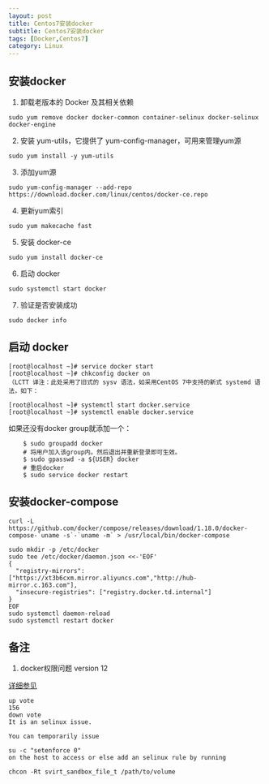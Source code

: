 ```yaml
---
layout: post
title: Centos7安装docker
subtitle: Centos7安装docker
tags: [Docker,Centos7]
category: Linux
---
```



## 安装docker 
1. 卸载老版本的 Docker 及其相关依赖

```
sudo yum remove docker docker-common container-selinux docker-selinux docker-engine
```

2. 安装 yum-utils，它提供了 yum-config-manager，可用来管理yum源

```
sudo yum install -y yum-utils
```
3. 添加yum源

```
sudo yum-config-manager --add-repo https://download.docker.com/linux/centos/docker-ce.repo
```
4. 更新yum索引

```
sudo yum makecache fast
```
5. 安装 docker-ce

```
sudo yum install docker-ce
```
6. 启动 docker

```
sudo systemctl start docker
```
7. 验证是否安装成功

```
sudo docker info
```


## 启动 docker
```
[root@localhost ~]# service docker start
[root@localhost ~]# chkconfig docker on
（LCTT 译注：此处采用了旧式的 sysv 语法，如采用CentOS 7中支持的新式 systemd 语法，如下：

[root@localhost ~]# systemctl start docker.service
[root@localhost ~]# systemctl enable docker.service

```

 如果还没有docker group就添加一个：
 
```
    $ sudo groupadd docker
    # 将用户加入该group内。然后退出并重新登录即可生效。
    $ sudo gpasswd -a ${USER} docker
    # 重启docker
    $ sudo service docker restart
```

## 安装docker-compose
    
    curl -L https://github.com/docker/compose/releases/download/1.18.0/docker-compose-`uname -s`-`uname -m` > /usr/local/bin/docker-compose

    sudo mkdir -p /etc/docker
    sudo tee /etc/docker/daemon.json <<-'EOF'
    {
      "registry-mirrors": ["https://xt3b6cxm.mirror.aliyuncs.com","http://hub-mirror.c.163.com"],
      "insecure-registries": ["registry.docker.td.internal"]
    }
    EOF
    sudo systemctl daemon-reload
    sudo systemctl restart docker



## 备注
 
1. docker权限问题 version 12

[详细参见](https://stackoverflow.com/questions/24288616/permission-denied-on-accessing-host-directory-in-docker)

```
up vote
156
down vote
It is an selinux issue.

You can temporarily issue

su -c "setenforce 0"
on the host to access or else add an selinux rule by running

chcon -Rt svirt_sandbox_file_t /path/to/volume

```

